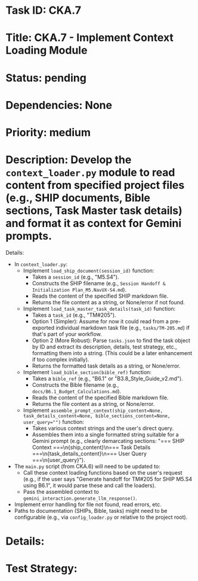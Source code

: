 # Task ID: CKA.7
# Title: CKA.7 - Implement Context Loading Module
# Status: pending
# Dependencies: None
# Priority: medium
# Description: Develop the `context_loader.py` module to read content from specified project files (e.g., SHIP documents, Bible sections, Task Master task details) and format it as context for Gemini prompts.

Details:
- In `context_loader.py`:
  - Implement `load_ship_document(session_id)` function:
    - Takes a `session_id` (e.g., "M5.S4").
    - Constructs the SHIP filename (e.g., `Session Handoff & Initialization Plan_M5.NavUX-S4.md`).
    - Reads the content of the specified SHIP markdown file.
    - Returns the file content as a string, or None/error if not found.
  - Implement `load_task_master_task_details(task_id)` function:
    - Takes a `task_id` (e.g., "TM#205").
    - Option 1 (Simpler): Assume for now it could read from a pre-exported individual markdown task file (e.g., `tasks/TM-205.md`) if that's part of your workflow.
    - Option 2 (More Robust): Parse `tasks.json` to find the task object by ID and extract its description, details, test strategy, etc., formatting them into a string. (This could be a later enhancement if too complex initially).
    - Returns the formatted task details as a string, or None/error.
  - Implement `load_bible_section(bible_ref)` function:
    - Takes a `bible_ref` (e.g., "B6.1" or "B3.8_Style_Guide_v2.md").
    - Constructs the Bible filename (e.g., `docs/B6.1_Budget_Calculations.md`).
    - Reads the content of the specified Bible markdown file.
    - Returns the file content as a string, or None/error.
  - Implement `assemble_prompt_context(ship_content=None, task_details_content=None, bible_sections_content=None, user_query="")` function:
    - Takes various context strings and the user's direct query.
    - Assembles them into a single formatted string suitable for a Gemini prompt (e.g., clearly demarcating sections: "=== SHIP Context ===\n{ship_content}\n=== Task Details ===\n{task_details_content}\n=== User Query ===\n{user_query}").
- The `main.py` script (from CKA.6) will need to be updated to:
  - Call these context loading functions based on the user's request (e.g., if the user says "Generate handoff for TM#205 for SHIP M5.S4 using B6.1", it would parse these and call the loaders).
  - Pass the assembled context to `gemini_interaction.generate_llm_response()`.
- Implement error handling for file not found, read errors, etc.
- Paths to documentation (SHIPs, Bible, tasks) might need to be configurable (e.g., via `config_loader.py` or relative to the project root).
# Details:


# Test Strategy:

